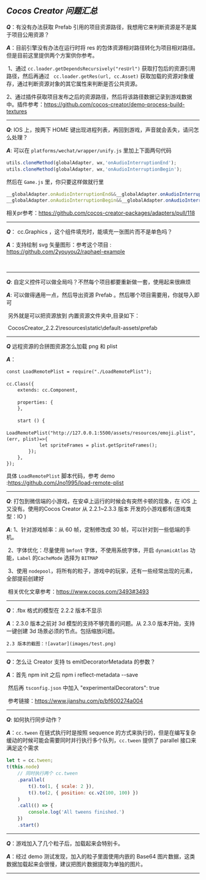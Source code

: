 ## ***Cocos Creator 问题汇总***



***Q***：有没有办法获取 Prefab 引用的项目资源路径，我想用它来判断资源是不是属于项目公用资源？

***A***：目前引擎没有办法在运行时将 res 的包体资源相对路径转化为项目相对路径。但是目前这里提供两个方案供你参考。

​	 1、通过 `cc.loader.getDependsRecursively("resUrl")` 获取打包后的资源引用路径，然后再通过 ` cc.loader.getRes(url, cc.Asset)` 获取加载的资源对象缓存，通过判断资源对象的其它属性来判断是否公共资源。

​	2、通过插件获取项目发布之后的资源路径，然后将该路径数据记录到游戏数据中。插件参考：https://github.com/cocos-creator/demo-process-build-textures



---



***Q***:  IOS 上，按两下 HOME 键出现进程列表，再回到游戏，声音就会丢失，请问怎么处理？

***A***: 可以在 `platforms/wechat/wrapper/unify.js` 里加上下面两句代码

```javascript
utils.cloneMethod(globalAdapter, wx,'onAudioInterruptionEnd');
utils.cloneMethod(globalAdapter, wx,'onAudioInterruptionBegin');
```

然后在 `Game.js` 里，你只要这样做就行里

```javascript
__globalAdapter.onAudioInterruptionEnd&&__globalAdapter.onAudioInterruptionEnd(onShown);
__globalAdapter.onAudioInterruptionBegin&&__globalAdapter.onAudioInterruptionBegin(onHidden);
```

相关pr参考：https://github.com/cocos-creator-packages/adapters/pull/118



---



***Q***： cc.Graphics ，这个组件填充时，能填充一张图片而不是单色吗？

***A***：支持绘制 svg 矢量图形：参考这个项目 : https://github.com/2youyou2/raphael-example

​	

***



***Q***:  自定义控件可以做全局吗？不然每个项目都要重新做一套，使用起来很麻烦

***A***:  可以做得通用一点，然后导出资源 Prefab 。然后哪个项目需要用，你就导入即可

​     另外就是可以把资源放到 内置资源文件夹中,目录如下：

​     CocosCreator_2.2.2\resources\static\default-assets\prefab



---



***Q*** 远程资源的合拼图资源怎么加载 png 和 plist 

***A***：

```
const LoadRemotePlist = require("./LoadRemotePlist");

cc.Class({
    extends: cc.Component,

    properties: {
    },

    start () {
        LoadRemotePlist("http://127.0.0.1:5500/assets/resources/emoji.plist",(err, plist)=>{
            let spriteFrames = plist.getSpriteFrames();
        });
    },
});
```

具体 `LoadRemotePlist` 脚本代码，参考 demo :https://github.com/Jno1995/load-remote-plist



---

***Q***: 打包到微信端的小游戏，在安卓上运行的时候会有突然卡顿的现象，在 iOS 上又没有。使用的Cocos Creator 从 2.2.1~2.3.3 版本 开发的小游戏都有(游戏类型：IO )

***A***: 1、针对游戏帧率：从 60 帧，定制修改成 30 帧，可以针对到一些低端的手机。

​	2、字体优化：尽量使用 `bmfont` 字体，不使用系统字体，开启 `dynamicAtlas` 功能，`Label` 的`CacheMode` 选择为 `BITMAP` 

​	3、使用 `nodepool`，将所有的粒子，游戏中的玩家，还有一些经常出现的元素，全部提前创建好

​	相关优化文章参考：https://www.cocos.com/3493#3493



---



***Q***：.fbx 格式的模型在 2.2.2 版本不显示

***A***：2.3.0 版本之前对 3d 模型的支持不够完善的问题。从 2.3.0 版本开始，支持一键创建 3d 场景必须的节点。包括缩放问题。 

 	2.3 版本的截图：![avatar](images/test.png)

---



***Q***：怎么让 Creator 支持 ts emitDecoratorMetadata 的参数？

***A***：首先 npm init 之后 npm i reflect-metadata --save 

​	  然后再 `tsconfig.json` 中加入 "experimentalDecorators": true

​	  参考链接：https://www.jianshu.com/p/bf600274a004



---



***Q***:  如何执行同步动作？

***A***：`cc.tween` 在链式执行时是按照 sequence 的方式来执行的，但是在编写复杂缓动的时候可能会需要同时并行执行多个队列，`cc.tween` 提供了 parallel 接口来满足这个需求

```js
let t = cc.tween;
t(this.node)
    // 同时执行两个 cc.tween
    .parallel(
        t().to(1, { scale: 2 }),
        t().to(2, { position: cc.v2(100, 100) })
    )
    .call(() => {
        console.log('All tweens finished.')
    })
    .start()
```



---



***Q***：游戏加入了几个粒子后，加载起来会特别卡。

***A***：经过 demo 测试发现，加入的粒子里面使用内嵌的 Base64 图片数据，这类数据加载起来会很慢，建议把图片数据提取为单独的图片。



---



